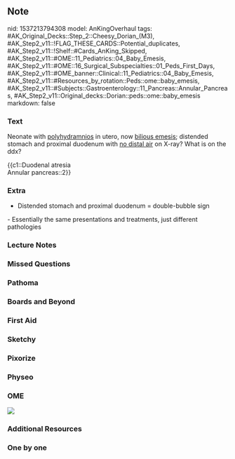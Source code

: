 ## Note
nid: 1537213794308
model: AnKingOverhaul
tags: #AK_Original_Decks::Step_2::Cheesy_Dorian_(M3), #AK_Step2_v11::!FLAG_THESE_CARDS::Potential_duplicates, #AK_Step2_v11::!Shelf::#Cards_AnKing_Skipped, #AK_Step2_v11::#OME::11_Pediatrics::04_Baby_Emesis, #AK_Step2_v11::#OME::16_Surgical_Subspecialties::01_Peds_First_Days, #AK_Step2_v11::#OME_banner::Clinical::11_Pediatrics::04_Baby_Emesis, #AK_Step2_v11::#Resources_by_rotation::Peds::ome::baby_emesis, #AK_Step2_v11::#Subjects::Gastroenterology::11_Pancreas::Annular_Pancreas, #AK_Step2_v11::Original_decks::Dorian::peds::ome::baby_emesis
markdown: false

### Text
Neonate with <u>polyhydramnios</u> in utero, now <u>bilious
emesis</u>; distended stomach and proximal duodenum with <u>no
distal air</u> on X-ray? What is on the ddx?
<div>
  {{c1::Duodenal atresia
  <div>
    <div>
      Annular pancreas::2}}
    </div>
  </div>
</div>

### Extra
- Distended stomach and proximal duodenum = double-bubble sign
<div>
  - Essentially the same presentations and treatments, just
  different pathologies
</div>

### Lecture Notes


### Missed Questions


### Pathoma


### Boards and Beyond


### First Aid


### Sketchy


### Pixorize


### Physeo


### OME
<div class="ome-widget">
  <a href=
  "https://onlinemeded.org/spa/pediatrics/baby-emesis/acquire?ref=anki">
  <img src="_OME_AnkiFlashcards_Lesson_5.png"></a>
</div>

### Additional Resources


### One by one

